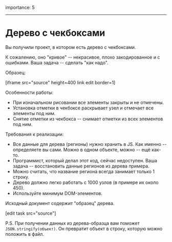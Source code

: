 importance: 5

---

# Дерево с чекбоксами

Вы получили проект, в котором есть дерево с чекбоксами.

К сожалению, оно "кривое" -- некрасивое, плохо закодированное и с ошибками. Ваша задача -- сделать "как надо".

Образец:

[iframe src="source" height=400 link edit border=1]

Особенности работы:

- При изначальном рисовании все элементы закрыты и не отмечены.
- Установка отметки в чекбоксе раскрывает узел и отмечает все элементы под ним.
- Снятие отметки из чекбокса -- снимает отметки из всех элементов под ним.

Требования к реализации:

- Все данные для дерева (регионы) нужно хранить в JS. Как именно -- определяете вы сами. Можно в одном объекте, можно -- ещё как-то.
- Программист, который делал этот код, сейчас недоступен. Ваша задача -- восстановить данные регионов из дерева примера.
- Можно считать, что название региона всегда занимает только 1 строку.
- Дерево должно легко работать с 1000 узлов (в примере их около 450).
- Используйте минимум DOM-элементов.

Исходный документ содержит "образец" дерева.

[edit task src="source"]

P.S. При получении данных из дерева-образца вам поможет `JSON.stringify(объект)`. Он превратит объект в строку, которую можно положить в файл.
